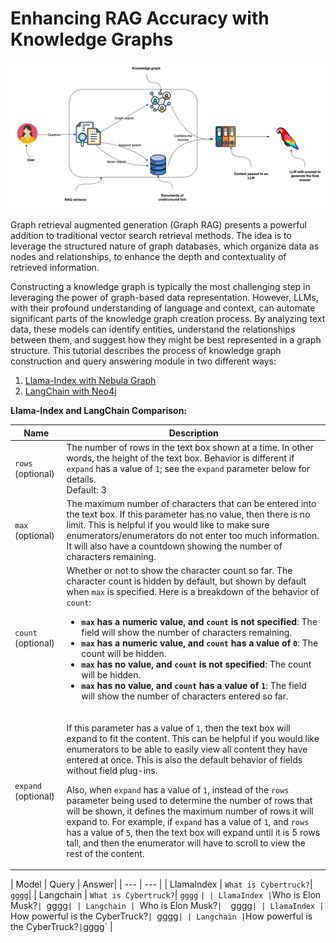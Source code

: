 # Enhancing RAG Accuracy with Knowledge Graphs

![plot](./Graph_RAG.png)

Graph retrieval augmented generation (Graph RAG) presents a powerful addition to traditional vector search retrieval methods. The idea is to leverage the structured nature of graph databases, which organize data as nodes and relationships, to enhance the depth and contextuality of retrieved information.

Constructing a knowledge graph is typically the most challenging step in leveraging the power of graph-based data representation. However, LLMs, with their profound understanding of language and context, can automate significant parts of the knowledge graph creation process. By analyzing text data, these models can identify entities, understand the relationships between them, and suggest how they might be best represented in a graph structure. This tutorial describes the process of knowledge graph construction and query answering module in two different ways: <br>
 1) [Llama-Index with Nebula Graph](https://github.com/fatemehsrz/RAG_Knowledge_Graph/blob/main/LlamaIndex_KG_Nebula.ipynb) <br>
 2) [LangChain with Neo4j](https://github.com/fatemehsrz/RAG_Knowledge_Graph/blob/main/Langchian_KG_Neo4j.ipynb)
 
**Llama-Index and LangChain Comparison:**


|Name|Description|
|---|---|
|`rows` (optional)|The number of rows in the text box shown at a time. In other words, the height of the text box. Behavior is different if `expand` has a value of `1`; see the `expand` parameter below for details.<br>Default: 3|
|`max` (optional)|The maximum number of characters that can be entered into the text box. If this parameter has no value, then there is no limit. This is helpful if you would like to make sure enumerators/enumerators do not enter too much information. It will also have a countdown showing the number of characters remaining.|
|`count` (optional)|Whether or not to show the character count so far. The character count is hidden by default, but shown by default when `max` is specified. Here is a breakdown of the behavior of `count`:<ul><li>**`max` has a numeric value, and `count` is not specified**: The field will show the number of characters remaining.</li><li>**`max` has a numeric value, and `count` has a value of `0`**: The count will be hidden.</li><li>**`max` has no value, and `count` is not specified**:  The count will be hidden.</li><li>**`max` has no value, and `count` has a value of `1`**: The field will show the number of characters entered so far.</li></ul>|
|`expand` (optional)|<p>If this parameter has a value of `1`, then the text box will expand to fit the content. This can be helpful if you would like enumerators to be able to easily view all content they have entered at once. This is also the default behavior of fields without field plug-ins.</p><p>Also, when `expand` has a value of `1`, instead of the `rows` parameter being used to determine the number of rows that will be shown, it defines the maximum number of rows it will expand to. For example, if `expand` has a value of `1`, and `rows` has a value of `5`, then the text box will expand until it is 5 rows tall, and then the enumerator will have to scroll to view the rest of the content.</p>|




| Model | Query | Answer|
| --- | --- |
| LlamaIndex | `What is Cybertruck?`| `gggg`|
| Langchain | `What is Cybertruck?`| `gggg`
` |
| LlamaIndex | `Who is Elon Musk?`| `gggg`|
| Langchain | `Who is Elon Musk?`|  `gggg`|
| LlamaIndex | `How powerful is the CyberTruck?`| `gggg`|
| Langchain |`How powerful is the CyberTruck?` | `gggg` |
 


